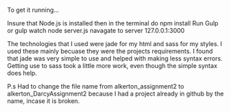 
To get it running... 

Insure that Node.js is installed
then in the terminal do npm install
Run Gulp or gulp watch 
node server.js
navagate to server 127.0.0.1:3000

The technologies that I used were jade for my html and sass for my styles. I used these mainly becuase they were the projects requirements. I found that jade was very simple to use and helped with making less syntax errors. Getting use to sass took a little more work, even though the simple syntax does help.  


P.s Had to change the file name from alkerton_assignment2 to alkerton_DarcyAssignment2 because I had a project already in github by the name, incase it is broken.

